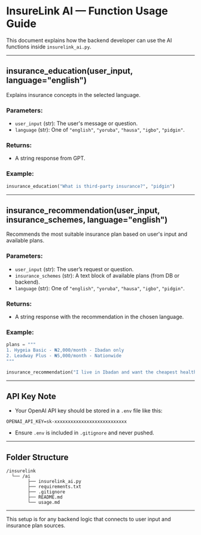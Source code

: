 
# InsureLink AI — Function Usage Guide

This document explains how the backend developer can use the AI functions inside `insurelink_ai.py`.

---

## insurance_education(user_input, language="english")

Explains insurance concepts in the selected language.

### Parameters:
- `user_input` (str): The user's message or question.
- `language` (str): One of `"english"`, `"yoruba"`, `"hausa"`, `"igbo"`, `"pidgin"`.

### Returns:
- A string response from GPT.

### Example:
```python
insurance_education("What is third-party insurance?", "pidgin")
```

---

## insurance_recommendation(user_input, insurance_schemes, language="english")

Recommends the most suitable insurance plan based on user's input and available plans.

### Parameters:
- `user_input` (str): The user’s request or question.
- `insurance_schemes` (str): A text block of available plans (from DB or backend).
- `language` (str): One of `"english"`, `"yoruba"`, `"hausa"`, `"igbo"`, `"pidgin"`.

### Returns:
- A string response with the recommendation in the chosen language.

### Example:
```python
plans = """
1. Hygeia Basic - ₦2,000/month - Ibadan only
2. Leadway Plus - ₦5,000/month - Nationwide
"""

insurance_recommendation("I live in Ibadan and want the cheapest health plan", plans, "english")
```

---

## API Key Note
- Your OpenAI API key should be stored in a `.env` file like this:

```
OPENAI_API_KEY=sk-xxxxxxxxxxxxxxxxxxxxxxxxxxx
```

- Ensure `.env` is included in `.gitignore` and never pushed.

---

## Folder Structure

```
/insurelink
  └── /ai
        ├── insurelink_ai.py
        ├── requirements.txt
        ├── .gitignore
        ├── README.md
        └── usage.md  
```

---

This setup is for any backend logic that connects to user input and insurance plan sources.
